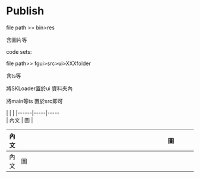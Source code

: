 # Publish

file path &gt;&gt; bin&gt;res

含圖片等

code sets:

file path&gt;&gt; fgui&gt;src&gt;ui&gt;XXXfolder

含ts等

將SKLoader置於ui 資料夾內

將main等ts 置於src即可

| <th style="width:70%"> | <th style="width:30%">|
|------|-----|-----    
| 內文<th style="width:70%"> | 圖 <th style="width:30%">|


|內文<th style="width:90%"> | 圖 <th style="width:10%">|
|-----|-----|
|內文|圖|

